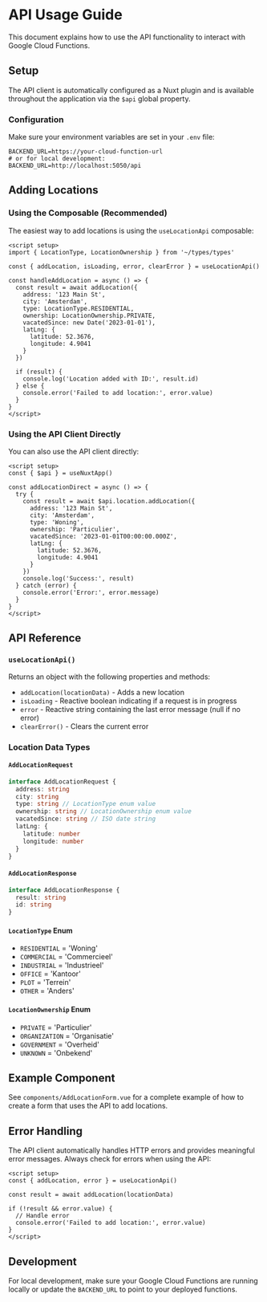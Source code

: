 # API Usage Guide

This document explains how to use the API functionality to interact with Google Cloud Functions.

## Setup

The API client is automatically configured as a Nuxt plugin and is available throughout the application via the `$api` global property.

### Configuration

Make sure your environment variables are set in your `.env` file:

```env
BACKEND_URL=https://your-cloud-function-url
# or for local development:
BACKEND_URL=http://localhost:5050/api
```

## Adding Locations

### Using the Composable (Recommended)

The easiest way to add locations is using the `useLocationApi` composable:

```vue
<script setup>
import { LocationType, LocationOwnership } from '~/types/types'

const { addLocation, isLoading, error, clearError } = useLocationApi()

const handleAddLocation = async () => {
  const result = await addLocation({
    address: '123 Main St',
    city: 'Amsterdam',
    type: LocationType.RESIDENTIAL,
    ownership: LocationOwnership.PRIVATE,
    vacatedSince: new Date('2023-01-01'),
    latLng: {
      latitude: 52.3676,
      longitude: 4.9041
    }
  })
  
  if (result) {
    console.log('Location added with ID:', result.id)
  } else {
    console.error('Failed to add location:', error.value)
  }
}
</script>
```

### Using the API Client Directly

You can also use the API client directly:

```vue
<script setup>
const { $api } = useNuxtApp()

const addLocationDirect = async () => {
  try {
    const result = await $api.location.addLocation({
      address: '123 Main St',
      city: 'Amsterdam',
      type: 'Woning',
      ownership: 'Particulier',
      vacatedSince: '2023-01-01T00:00:00.000Z',
      latLng: {
        latitude: 52.3676,
        longitude: 4.9041
      }
    })
    console.log('Success:', result)
  } catch (error) {
    console.error('Error:', error.message)
  }
}
</script>
```

## API Reference

### `useLocationApi()`

Returns an object with the following properties and methods:

- `addLocation(locationData)` - Adds a new location
- `isLoading` - Reactive boolean indicating if a request is in progress
- `error` - Reactive string containing the last error message (null if no error)
- `clearError()` - Clears the current error

### Location Data Types

#### `AddLocationRequest`
```typescript
interface AddLocationRequest {
  address: string
  city: string
  type: string // LocationType enum value
  ownership: string // LocationOwnership enum value
  vacatedSince: string // ISO date string
  latLng: {
    latitude: number
    longitude: number
  }
}
```

#### `AddLocationResponse`
```typescript
interface AddLocationResponse {
  result: string
  id: string
}
```

#### `LocationType` Enum
- `RESIDENTIAL` = 'Woning'
- `COMMERCIAL` = 'Commercieel'
- `INDUSTRIAL` = 'Industrieel'
- `OFFICE` = 'Kantoor'
- `PLOT` = 'Terrein'
- `OTHER` = 'Anders'

#### `LocationOwnership` Enum
- `PRIVATE` = 'Particulier'
- `ORGANIZATION` = 'Organisatie'
- `GOVERNMENT` = 'Overheid'
- `UNKNOWN` = 'Onbekend'

## Example Component

See `components/AddLocationForm.vue` for a complete example of how to create a form that uses the API to add locations.

## Error Handling

The API client automatically handles HTTP errors and provides meaningful error messages. Always check for errors when using the API:

```vue
<script setup>
const { addLocation, error } = useLocationApi()

const result = await addLocation(locationData)

if (!result && error.value) {
  // Handle error
  console.error('Failed to add location:', error.value)
}
</script>
```

## Development

For local development, make sure your Google Cloud Functions are running locally or update the `BACKEND_URL` to point to your deployed functions. 